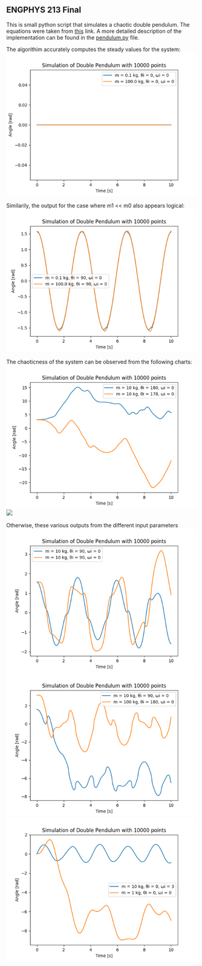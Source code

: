 ## ENGPHYS 213 Final

This is small python script that simulates a chaotic double pendulum.
The equations were taken from [this](http://scienceworld.wolfram.com/physics/DoublePendulum.html) link.
A more detailed description of the implementation can be found in the [pendulum.py](pendulum.py) file</a>.

The algorithim accurately computes the steady values for the system:
![](outupt/steady_state.png)

Similarily, the output for the case where m1 << m0 also appears logical:
![](outupt/neglibile_mass.png)

The chaoticness of the system can be observed from the following charts:
![](outupt/chaotic1.png)
![](utupt/chaotic1.png)

Otherwise, these various outputs from the different input parameters
![](outupt/cool.png)
![](outupt/cool2.png)
![](outupt/cool3.png)
